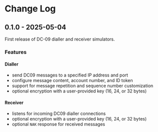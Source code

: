 # Change Log

## 0.1.0 - 2025-05-04

First release of DC-09 dialler and receiver simulators.

### Features

#### Dialler

- send DC09 messages to a specified IP address and port
- configure message content, account number, and ID token
- support for message repetition and sequence number customization
- optional encryption with a user-provided key (16, 24, or 32 bytes)

#### Receiver

- listens for incoming DC09 dialler connections
- optional encryption with a user-provided key (16, 24, or 32 bytes)
- optional `NAK` response for received messages
